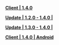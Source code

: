 **[Client | 1.4.0 ](https://bhrpg-prod.oss-accelerate.aliyuncs.com/client/cn/20230926141222_ZKWHBONxYlx8PGYQ/StarRail_1.4.0.zip)**

**[Update | 1.2.0 - 1.4.0 | ](https://bhrpg-prod.oss-accelerate.aliyuncs.com/client/hkrpg_cn/33/game_1.2.0_1.4.0_hdiff_T5ZwNtghdjbMl0s8.zip)**

**[Update | 1.3.0 - 1.4.0 | ](https://bhrpg-prod.oss-accelerate.aliyuncs.com/client/hkrpg_cn/33/game_1.3.0_1.4.0_hdiff_cyokQi1nq6ZGtCUv.zip)**

**[Client | 1.4.0 | Android](https://bhrpg-prod.oss-accelerate.aliyuncs.com/client/cn/20230926141222_ZKWHBONxYlx8PGYQ/StarRail_1.4.0_mihoyo.apk)**